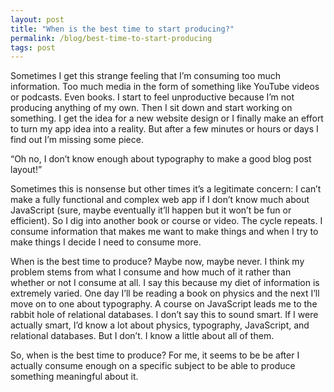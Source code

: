 ```yaml
---
layout: post
title: "When is the best time to start producing?"
permalink: /blog/best-time-to-start-producing
tags: post
---
```

Sometimes I get this strange feeling that I’m consuming too much information. Too much media in the form of something like YouTube videos or podcasts. Even books. I start to feel unproductive because I’m not producing anything of my own. Then I sit down and start working on something. I get the idea for a new website design or I finally make an effort to turn my app idea into a reality. But after a few minutes or hours or days I find out I’m missing some piece.

“Oh no, I don’t know enough about typography to make a good blog post layout!”

Sometimes this is nonsense but other times it’s a legitimate concern: I can’t make a fully functional and complex web app if I don’t know much about JavaScript (sure, maybe eventually it’ll happen but it won’t be fun or efficient). So I dig into another book or course or video. The cycle repeats. I consume information that makes me want to make things and when I try to make things I decide I need to consume more.

When is the best time to produce? Maybe now, maybe never. I think my problem stems from what I consume and how much of it rather than whether or not I consume at all. I say this because my diet of information is extremely varied. One day I’ll be reading a book on physics and the next I’ll move on to one about typography. A course on JavaScript leads me to the rabbit hole of relational databases. I don’t say this to sound smart. If I were actually smart, I’d know a lot about physics, typography, JavaScript, and relational databases. But I don’t. I know a little about all of them.

So, when is the best time to produce? For me, it seems to be be after I actually consume enough on a specific subject to be able to produce something meaningful about it.